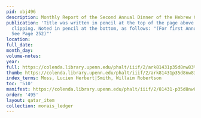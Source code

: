 ```yaml
---
pid: obj496
description: Monthly Report of the Second Annual Dinner of the Hebrew Charitable Fund.
publication: 'Title was written in pencil at the top of the page above the newspaper
  clipping. Noted in pencil at the bottom, as follows: "(For first Annual Dinner,
  See Page 252)"'
location:
full_date:
month_day:
volume-notes:
year:
full: https://colenda.library.upenn.edu/phalt/iiif/2/ark81431p35d8nw83%2FSHA256E-s6457763--f317fee40371267c82abacf24ab35e2ae2822925a0ec707121137e426b468e57.jpeg/full/3500,/0/default.jpg
thumb: https://colenda.library.upenn.edu/phalt/iiif/2/ark81431p35d8nw83%2FSHA256E-s6457763--f317fee40371267c82abacf24ab35e2ae2822925a0ec707121137e426b468e57.jpeg/full/!200,200/0/default.jpg
index_terms: Moss, Lucien Herbert|Smith, Willaim Robertson
toc: '510'
manifest: https://colenda.library.upenn.edu/phalt/iiif/2/81431-p35d8nw83/manifest
order: '495'
layout: qatar_item
collection: morais_ledger
---
```

